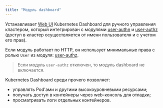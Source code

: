 ```yaml
---
title: "Модуль dashboard"
---
```


Устанавливает [Web UI](https://github.com/kubernetes/dashboard) Kubernetes Dashboard для ручного управления кластером, который интегрирован с модулями [user-authn](../../modules/150-user-authn/) и [user-authz](../../modules/140-user-authz/) (доступ в кластер осуществляется от имени пользователя и с учетом его прав).

Если модуль работает по HTTP, он использует минимальные права с ролью `User` из модуля: [user-authz](../../modules/140-user-authz/).

> Если модуль `user-authz` отключен, то модуль dashboard не включается.

Kubernetes Dashboard среди прочего позволяет:
- управлять Pod'ами и другими высокоуровневыми ресурсами;
- получать доступ в контейнеры через web-консоль для отладки;
- просматривать логи отдельных контейнеров.
